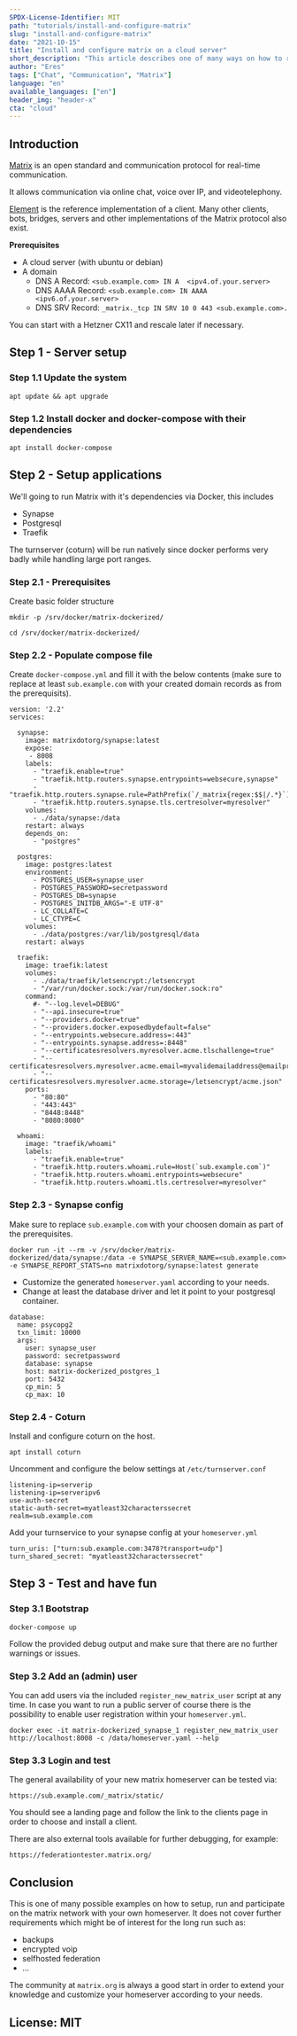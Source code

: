 ```yaml
---
SPDX-License-Identifier: MIT
path: "tutorials/install-and-configure-matrix"
slug: "install-and-configure-matrix"
date: "2021-10-15"
title: "Install and configure matrix on a cloud server"
short_description: "This article describes one of many ways on how to run your own matrix instance"
author: "Eres"
tags: ["Chat", "Communication", "Matrix"]
language: "en"
available_languages: ["en"]
header_img: "header-x"
cta: "cloud"
---
```


## Introduction

[Matrix](https://matrix.org/) is an open standard  and communication protocol for real-time communication.

It allows communication via online chat, voice over IP, and videotelephony.

[Element](https://element.io/) is the reference implementation of a client. Many other clients, bots, bridges, servers and other implementations of the Matrix protocol also exist.

**Prerequisites**

- A cloud server (with ubuntu or debian)
- A domain
  - DNS A Record: `<sub.example.com> IN A  <ipv4.of.your.server>`
  - DNS AAAA Record: `<sub.example.com> IN AAAA <ipv6.of.your.server>`
  - DNS SRV Record: `_matrix._tcp IN SRV 10 0 443 <sub.example.com>.`

You can start with a Hetzner CX11 and rescale later if necessary.

## Step 1 - Server setup

### Step 1.1 Update the system

```console
apt update && apt upgrade
```

### Step 1.2 Install docker and docker-compose with their dependencies

```console
apt install docker-compose
```

## Step 2 - Setup applications

We'll going to run Matrix with it's dependencies via Docker, this includes

- Synapse
- Postgresql
- Traefik

The turnserver (coturn) will be run natively since docker performs very badly while handling large port ranges.

### Step 2.1 - Prerequisites

Create basic folder structure

```console
mkdir -p /srv/docker/matrix-dockerized/

cd /srv/docker/matrix-dockerized/
```

### Step 2.2 - Populate compose file

Create `docker-compose.yml` and fill it with the below contents (make sure to replace at least `sub.example.com` with your created domain records as from the prerequisits).

```console
version: '2.2'
services:

  synapse:
    image: matrixdotorg/synapse:latest
    expose: 
     - 8008
    labels:
      - "traefik.enable=true"
      - "traefik.http.routers.synapse.entrypoints=websecure,synapse"
      - "traefik.http.routers.synapse.rule=PathPrefix(`/_matrix{regex:$$|/.*}`)"
      - "traefik.http.routers.synapse.tls.certresolver=myresolver"
    volumes:
      - ./data/synapse:/data
    restart: always
    depends_on:
      - "postgres"

  postgres:
    image: postgres:latest
    environment:
      - POSTGRES_USER=synapse_user        
      - POSTGRES_PASSWORD=secretpassword
      - POSTGRES_DB=synapse
      - POSTGRES_INITDB_ARGS="-E UTF-8"
      - LC_COLLATE=C
      - LC_CTYPE=C
    volumes:
      - ./data/postgres:/var/lib/postgresql/data
    restart: always

  traefik:
    image: traefik:latest
    volumes:
      - ./data/traefik/letsencrypt:/letsencrypt
      - "/var/run/docker.sock:/var/run/docker.sock:ro"
    command:
      #- "--log.level=DEBUG"
      - "--api.insecure=true"
      - "--providers.docker=true"
      - "--providers.docker.exposedbydefault=false"
      - "--entrypoints.websecure.address=:443"
      - "--entrypoints.synapse.address=:8448"
      - "--certificatesresolvers.myresolver.acme.tlschallenge=true"
      - "--certificatesresolvers.myresolver.acme.email=myvalidemailaddress@emailprovider.tld"
      - "--certificatesresolvers.myresolver.acme.storage=/letsencrypt/acme.json"    
    ports:
      - "80:80"
      - "443:443"
      - "8448:8448"
      - "8080:8080"

  whoami:
    image: "traefik/whoami"
    labels:
      - "traefik.enable=true"
      - "traefik.http.routers.whoami.rule=Host(`sub.example.com`)"
      - "traefik.http.routers.whoami.entrypoints=websecure"
      - "traefik.http.routers.whoami.tls.certresolver=myresolver"

```

### Step 2.3 - Synapse config

Make sure to replace `sub.example.com` with your choosen domain as part of the prerequisites.

```console
docker run -it --rm -v /srv/docker/matrix-dockerized/data/synapse:/data -e SYNAPSE_SERVER_NAME=<sub.example.com> -e SYNAPSE_REPORT_STATS=no matrixdotorg/synapse:latest generate
```

- Customize the generated `homeserver.yaml` according to your needs.
- Change at least the database driver and let it point to your postgresql container.
  
```console
database:
  name: psycopg2
  txn_limit: 10000
  args:
    user: synapse_user
    password: secretpassword
    database: synapse
    host: matrix-dockerized_postgres_1
    port: 5432
    cp_min: 5
    cp_max: 10
```

### Step 2.4 - Coturn

Install and configure coturn on the host.

```console
apt install coturn
```

Uncomment and configure the below settings at `/etc/turnserver.conf`

```console
listening-ip=serverip
listening-ip=serveripv6
use-auth-secret
static-auth-secret=myatleast32characterssecret
realm=sub.example.com
```

Add your turnservice to your synapse config at your `homeserver.yml`

```console
turn_uris: ["turn:sub.example.com:3478?transport=udp"]
turn_shared_secret: "myatleast32characterssecret"
```

## Step 3 - Test and have fun

### Step 3.1 Bootstrap

```console
docker-compose up
```

Follow the provided debug output and make sure that there are no further warnings or issues.

### Step 3.2 Add an (admin) user

You can add users via the included `register_new_matrix_user` script at any time. In case you want to run a public server of course there is the possibility to enable user registration within your `homeserver.yml`.

```console
docker exec -it matrix-dockerized_synapse_1 register_new_matrix_user http://localhost:8008 -c /data/homeserver.yaml --help
```

### Step 3.3 Login and test

The general availability of your new matrix homeserver can be tested via:

`https://sub.example.com/_matrix/static/`

You should see a landing page and follow the link to the clients page in order to choose and install a client.

There are also external tools available for further debugging, for example:

`https://federationtester.matrix.org/`

## Conclusion

This is one of many possible examples on how to setup, run and participate on the matrix network with your own homeserver. It does not cover further requirements which might be of interest for the long run such as:

- backups
- encrypted voip
- selfhosted federation
- ...

The community at `matrix.org` is always a good start in order to extend your knowledge and customize your homeserver according to your needs.

## License: MIT

<!--

Contributor's Certificate of Origin

By making a contribution to this project, I certify that:

(a) The contribution was created in whole or in part by me and I have
    the right to submit it under the license indicated in the file; or

(b) The contribution is based upon previous work that, to the best of my
    knowledge, is covered under an appropriate license and I have the
    right under that license to submit that work with modifications,
    whether created in whole or in part by me, under the same license
    (unless I am permitted to submit under a different license), as
    indicated in the file; or

(c) The contribution was provided directly to me by some other person
    who certified (a), (b) or (c) and I have not modified it.

(d) I understand and agree that this project and the contribution are
    public and that a record of the contribution (including all personal
    information I submit with it, including my sign-off) is maintained
    indefinitely and may be redistributed consistent with this project
    or the license(s) involved.

Signed-off-by: [submitter's name and email address here]

-->
